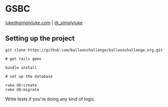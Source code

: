 # GSBC

luke@simplyluke.com | [@_simplyluke](https://twitter.com/_simplyluke)

## Setting up the project


    git clone https://github.com/balloonchallenge/balloonchallenge.org.git

    # get rails gems

    bundle install

    # set up the database

    rake db:create
    rake db:migrate


Write tests if you're doing any kind of logic.